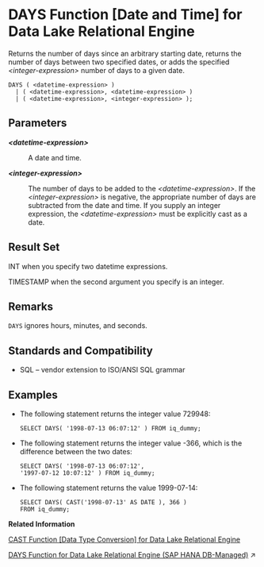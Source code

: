 <!-- loioa54a45b584f21015a4c2ab2c117fc738 -->

# DAYS Function \[Date and Time\] for Data Lake Relational Engine

Returns the number of days since an arbitrary starting date, returns the number of days between two specified dates, or adds the specified *<integer-expression\>* number of days to a given date.



```
DAYS ( <datetime-expression> )
  | ( <datetime-expression>, <datetime-expression> )
  | ( <datetime-expression>, <integer-expression> );
```



<a name="loioa54a45b584f21015a4c2ab2c117fc738__DAYS_parm1"/>

## Parameters


<dl>
<dt><b>

*<datetime-expression\>*

</b></dt>
<dd>

A date and time.



</dd><dt><b>

*<integer-expression\>*

</b></dt>
<dd>

The number of days to be added to the *<datetime-expression\>*. If the *<integer-expression\>* is negative, the appropriate number of days are subtracted from the date and time. If you supply an integer expression, the *<datetime-expression\>* must be explicitly cast as a date.



</dd>
</dl>



<a name="loioa54a45b584f21015a4c2ab2c117fc738__DAYS_returns1"/>

## Result Set

INT when you specify two datetime expressions.

TIMESTAMP when the second argument you specify is an integer.



<a name="loioa54a45b584f21015a4c2ab2c117fc738__DAYS_remarks1"/>

## Remarks

`DAYS` ignores hours, minutes, and seconds.



<a name="loioa54a45b584f21015a4c2ab2c117fc738__DAYS_standards1"/>

## Standards and Compatibility

-   SQL – vendor extension to ISO/ANSI SQL grammar



<a name="loioa54a45b584f21015a4c2ab2c117fc738__DAYS_examples1"/>

## Examples

-   The following statement returns the integer value 729948:

    ```
    SELECT DAYS( '1998-07-13 06:07:12' ) FROM iq_dummy;
    ```

-   The following statement returns the integer value -366, which is the difference between the two dates:

    ```
    SELECT DAYS( '1998-07-13 06:07:12',
    '1997-07-12 10:07:12' ) FROM iq_dummy;
    ```

-   The following statement returns the value 1999-07-14:

    ```
    SELECT DAYS( CAST('1998-07-13' AS DATE ), 366 )
    FROM iq_dummy;
    ```


**Related Information**  


[CAST Function \[Data Type Conversion\] for Data Lake Relational Engine](cast-function-data-type-conversion-for-data-lake-relational-engine-a53996d.md "Returns the value of an expression converted to a supplied data type.")

[DAYS Function for Data Lake Relational Engine (SAP HANA DB-Managed)](https://help.sap.com/viewer/a898e08b84f21015969fa437e89860c8/2023_4_QRC/en-US/80456cf5652446c4b1279d5fb21e21dd.html "Returns the number of days since an arbitrary starting date, returns the number of days between two specified dates, or adds the specified integer-expression number of days to a given date.") :arrow_upper_right:

